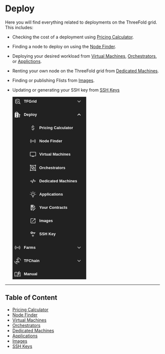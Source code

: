 # Deploy

Here you will find everything related to deployments on the ThreeFold grid. This includes:

- Checking the cost of a deployment using [Pricing Calculator](./pricing_calculator.md).
- Finding a node to deploy on using the [Node Finder](./node_finder.md).
- Deploying your desired workload from [Virtual Machines](../solutions/vm_intro.md), [Orchestrators](./Orchestrators.md), or [Applictions](./applications.md).
- Renting your own node on the ThreeFold grid from [Dedicated Machines](./dedicated_machines.md).
- Finding or publishing Flists from [Images](./images.md).
- Updating or generating your SSH key from [SSH Keys](./ssh_keys.md)

   ![](../img/sidebar_2.png)

***

## Table of Content

- [Pricing Calculator](./pricing_calculator.md)
- [Node Finder](./node_finder.md)
- [Virtual Machines](../solutions/vm_intro.md)
- [Orchestrators](./Orchestrators.md)
- [Dedicated Machines](./dedicated_machines.md)
- [Applications](./applications.md)
- [Images](./images.md)
- [SSH Keys](./ssh_keys.md)